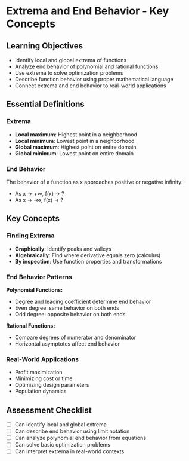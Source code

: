 # Extrema and End Behavior - Key Concepts

## Learning Objectives
- Identify local and global extrema of functions
- Analyze end behavior of polynomial and rational functions
- Use extrema to solve optimization problems
- Describe function behavior using proper mathematical language
- Connect extrema and end behavior to real-world applications

## Essential Definitions

### Extrema
- **Local maximum**: Highest point in a neighborhood
- **Local minimum**: Lowest point in a neighborhood  
- **Global maximum**: Highest point on entire domain
- **Global minimum**: Lowest point on entire domain

### End Behavior
The behavior of a function as x approaches positive or negative infinity:
- As x → +∞, f(x) → ?
- As x → -∞, f(x) → ?

## Key Concepts

### Finding Extrema
- **Graphically**: Identify peaks and valleys
- **Algebraically**: Find where derivative equals zero (calculus)
- **By inspection**: Use function properties and transformations

### End Behavior Patterns
**Polynomial Functions:**
- Degree and leading coefficient determine end behavior
- Even degree: same behavior on both ends
- Odd degree: opposite behavior on both ends

**Rational Functions:**
- Compare degrees of numerator and denominator
- Horizontal asymptotes affect end behavior

### Real-World Applications
- Profit maximization
- Minimizing cost or time
- Optimizing design parameters
- Population dynamics

## Assessment Checklist
- [ ] Can identify local and global extrema
- [ ] Can describe end behavior using limit notation
- [ ] Can analyze polynomial end behavior from equations
- [ ] Can solve basic optimization problems
- [ ] Can interpret extrema in real-world contexts